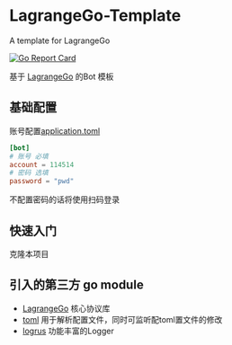 # LagrangeGo-Template

A template for LagrangeGo

[![Go Report Card](https://goreportcard.com/badge/github.com/ExquisiteCore/LagrangeGo-Template)](https://goreportcard.com/report/github.com/ExquisiteCore/LagrangeGo-Template)

基于 [LagrangeGo](https://github.com/LagrangeDev/LagrangeGo) 的Bot 模板

## 基础配置

账号配置[application.toml](./application.toml)

```toml
[bot]
# 账号 必填
account = 114514
# 密码 选填
password = "pwd"
```

不配置密码的话将使用扫码登录

## 快速入门

克隆本项目

## 引入的第三方 go module

- [LagrangeGo](https://github.com/LagrangeDev/LagrangeGo)
    核心协议库
- [toml](https://github.com/BurntSushi/toml)
    用于解析配置文件，同时可监听配toml置文件的修改
- [logrus](https://github.com/sirupsen/logrus)
    功能丰富的Logger
